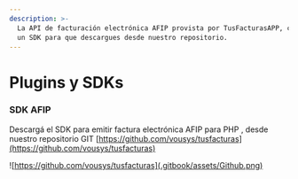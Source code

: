 ```yaml
---
description: >-
  La API de facturación electrónica AFIP provista por TusFacturasAPP, cuenta con
  un SDK para que descargues desde nuestro repositorio.
---
```


# Plugins y SDKs

### SDK AFIP

Descargá el SDK para emitir factura electrónica AFIP para PHP , desde nuestro repositorio GIT [https://github.com/vousys/tusfacturas](https://github.com/vousys/tusfacturas)

![https://github.com/vousys/tusfacturas](.gitbook/assets/Github.png)
